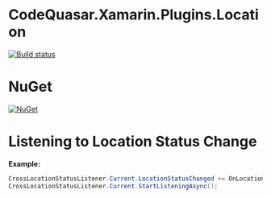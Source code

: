 # CodeQuasar.Xamarin.Plugins.Location
[![Build status](https://ci.appveyor.com/api/projects/status/fdptnvdb1690aonr?svg=true)](https://ci.appveyor.com/project/randalvance/codequasar-xamarin-plugins-location)

# NuGet
[![NuGet](https://img.shields.io/nuget/v/CodeQuasar.Xamarin.Plugins.Location.svg)](https://www.nuget.org/packages/CodeQuasar.Xamarin.Plugins.Location)

# Listening to Location Status Change
**Example:**
```csharp
CrossLocationStatusListener.Current.LocationStatusChanged += OnLocationStatusChanged;
CrossLocationStatusListener.Current.StartListeningAsync();
```
